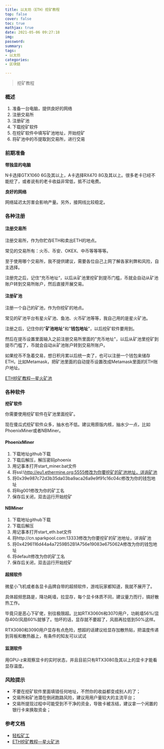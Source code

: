 ```yaml
---
title: 以太坊（ETH）挖矿教程
top: false
cover: false
toc: true
mathjax: true
date: 2021-05-06 09:27:18
img:
password:
summary:
tags:
- 以太坊
categories:
- 区块链

---
```

> 挖矿教程

<!--more-->

### 概述

1. 准备一台电脑，提供良好的网络
2. 注册交易所
3. 注册矿池
4. 下载挖矿软件
5. 在挖矿软件中填写矿池地址，开始挖矿
6. 将矿池中的币提取到交易所，进行交易


### 前期准备

**带独显的电脑**

N卡选择GTX1060 6G及其以上，A卡选择RX470 8G及其以上。很多老卡已经不能挖了，或者说有的老卡收益非常低，抵不过电费。

**良好的网络**

网络延迟太厉害会影响产量。另外，接网线比较稳定。

### 各种注册

#### 注册交易所
注册交易所，作为你贮存ETH和卖出ETH的地点。

常见的交易所有：火币、币安、OKEX、中币等等等等。

至于使用哪个交易所，我不提供建议，需要各位自己上网了解各家利弊和风险，自主选择。

注册完之后，记住“充币地址“，以后从矿池里挖矿到提币门槛，币就会自动从矿池账户转到交易所账户，然后直接开展交易。

#### 注册矿池

注册一个自己的矿池，作为你挖矿的地点。

常见的矿池平台有星火矿池、鱼池、火币矿池等等，我自己用的是星火矿池。

注册之后，记住你的"**矿池地址**"和"**钱包地址**"，以后挖矿软件要用到。

然后在提币设置里面输入之前注册交易所里面的"充币地址"，以后从矿池里挖矿到提币门槛了，币就会自动从矿池账户转到交易所账户。

如果挖币不急着交易，想日积月累以后统一卖了，也可以注册一个钱包来储存ETH，比如Metamask，把矿池里面的自动提币设置改成Metamask里面的ETH账户地址。

[ETH挖矿教程—星火矿池](https://help.sparkpool.com/hc/kb/article/1413628/?lang=zh_cn)

### 各种软件
**挖矿软件**

你需要使用挖矿软件在矿池里面挖矿。

现在傻瓜式挖矿软件众多，抽水也不低。建议用原版内核，抽水少一点，比如PhoenixMiner或者NBMiner。

#### PhoenixMiner
1. 下载地址github下载
2. 下载后解压，解压密码phoenix
3. 用记事本打开start_miner.bat文件
4. 将ssl:\\http://eu1.ethermine.org:5555修改为你要挖矿的矿池地址，详询矿池
5. 将0x39e987c72d3b35da03ba9aca26a9e9f91c16c04c修改为你的钱包地址
6. 将Rig001修改为你的矿工名
7. 保存后关闭，双击运行开始挖矿


#### NBMiner
1. 下载地址github下载
2. 下载后解压
3. 用记事本打开start_eth.bat文件
4. 将http://cn.sparkpool.com:13333修改为你要挖矿的矿池地址，详询矿池
5. 将0x4296116d44a4a7259B52B1A756e19083e675062A修改为你的钱包地址
6. 将default修改为你的矿工名
7. 保存后关闭，双击运行开始挖矿


#### 超频软件
微星小飞机或者各显卡品牌自带的超频软件，游戏玩家都知道，我就不展开了。

具体超频思路是，降功耗墙，拉显存，每个显卡体质不同，建议量力而行，搞好散热工作。


毕竟只是恶心下矿佬，别往极限超。比如RTX3060ti和3070用户，功耗墙56%/显存400/风扇60%就够了。怕坏的话，显存就不要超了，风扇再拉低到50%这样。

RTX3080和3090用户显存有点危险，想超的话建议给显存加散热贴，把温度传递到背板和散热器上，有条件的知友可以试试

#### 监测软件
用GPU-z来观察显卡的实时状态，并且目前只有RTX3080及其以上的显卡才能看显存温度。

### 风险提示

- 不要在挖矿软件里面填错任何地址，不然你的收益都变成别人的了；
- 交易所和矿池潜在倒闭跑路风险，建议用用户量较大的主流平台；
- 交易所提现过程中可能受到不干净的资金，导致卡被冻结，建议拿一个闲置的银行卡来换取资金；


### 参考文档
- [轻松矿工](http://www.qskg.top/)
- [ETH挖矿教程—星火矿池](https://help.sparkpool.com/hc/kb/article/1413628/?lang=zh_cn)